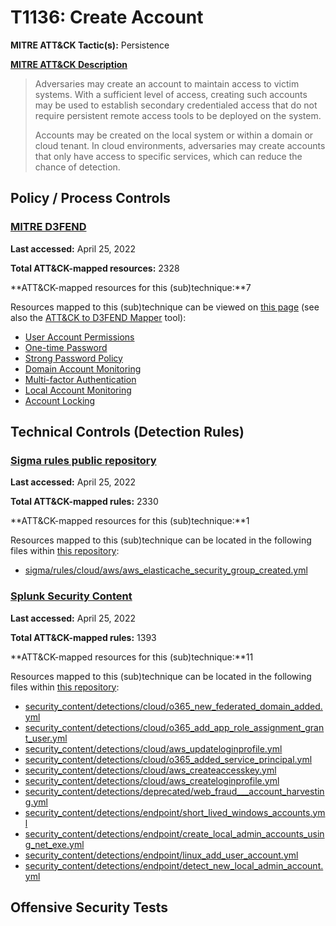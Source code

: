 # T1136: Create Account
**MITRE ATT&CK Tactic(s):** Persistence

**[MITRE ATT&CK Description](https://attack.mitre.org/techniques/T1136)**
<blockquote>Adversaries may create an account to maintain access to victim systems. With a sufficient level of access, creating such accounts may be used to establish secondary credentialed access that do not require persistent remote access tools to be deployed on the system.

Accounts may be created on the local system or within a domain or cloud tenant. In cloud environments, adversaries may create accounts that only have access to specific services, which can reduce the chance of detection.</blockquote>
## Policy / Process Controls
### [MITRE D3FEND](https://d3fend.mitre.org/)
**Last accessed:** April 25, 2022

**Total ATT&CK-mapped resources:** 2328

**ATT&CK-mapped resources for this (sub)technique:**7

Resources mapped to this (sub)technique can be viewed on [this page](https://d3fend.mitre.org/) (see also the [ATT&CK to D3FEND Mapper](https://d3fend.mitre.org/tools/attack-mapper) tool):

* [User Account Permissions](https://d3fend.mitre.org/techniques/d3f:UserAccountPermissions)
* [One-time Password](https://d3fend.mitre.org/techniques/d3f:One-timePassword)
* [Strong Password Policy](https://d3fend.mitre.org/techniques/d3f:StrongPasswordPolicy)
* [Domain Account Monitoring](https://d3fend.mitre.org/techniques/d3f:DomainAccountMonitoring)
* [Multi-factor Authentication](https://d3fend.mitre.org/techniques/d3f:Multi-factorAuthentication)
* [Local Account Monitoring](https://d3fend.mitre.org/techniques/d3f:LocalAccountMonitoring)
* [Account Locking](https://d3fend.mitre.org/techniques/d3f:AccountLocking)

## Technical Controls (Detection Rules)
### [Sigma rules public repository](https://github.com/SigmaHQ/sigma)
**Last accessed:** April 25, 2022

**Total ATT&CK-mapped rules:** 2330

**ATT&CK-mapped resources for this (sub)technique:**1

Resources mapped to this (sub)technique can be located in the following files within [this repository](https://github.com/SigmaHQ/sigma/tree/master/rules):

* [sigma/rules/cloud/aws/aws_elasticache_security_group_created.yml](https://github.com/SigmaHQ/sigma/blob/master/rules/cloud/aws/aws_elasticache_security_group_created.yml)

### [Splunk Security Content](https://github.com/splunk/security_content)
**Last accessed:** April 25, 2022

**Total ATT&CK-mapped rules:** 1393

**ATT&CK-mapped resources for this (sub)technique:**11

Resources mapped to this (sub)technique can be located in the following files within [this repository](https://github.com/splunk/security_content/tree/develop/detections):

* [security_content/detections/cloud/o365_new_federated_domain_added.yml](https://github.com/splunk/security_content/blob/develop/detections/cloud/o365_new_federated_domain_added.yml)
* [security_content/detections/cloud/o365_add_app_role_assignment_grant_user.yml](https://github.com/splunk/security_content/blob/develop/detections/cloud/o365_add_app_role_assignment_grant_user.yml)
* [security_content/detections/cloud/aws_updateloginprofile.yml](https://github.com/splunk/security_content/blob/develop/detections/cloud/aws_updateloginprofile.yml)
* [security_content/detections/cloud/o365_added_service_principal.yml](https://github.com/splunk/security_content/blob/develop/detections/cloud/o365_added_service_principal.yml)
* [security_content/detections/cloud/aws_createaccesskey.yml](https://github.com/splunk/security_content/blob/develop/detections/cloud/aws_createaccesskey.yml)
* [security_content/detections/cloud/aws_createloginprofile.yml](https://github.com/splunk/security_content/blob/develop/detections/cloud/aws_createloginprofile.yml)
* [security_content/detections/deprecated/web_fraud___account_harvesting.yml](https://github.com/splunk/security_content/blob/develop/detections/deprecated/web_fraud___account_harvesting.yml)
* [security_content/detections/endpoint/short_lived_windows_accounts.yml](https://github.com/splunk/security_content/blob/develop/detections/endpoint/short_lived_windows_accounts.yml)
* [security_content/detections/endpoint/create_local_admin_accounts_using_net_exe.yml](https://github.com/splunk/security_content/blob/develop/detections/endpoint/create_local_admin_accounts_using_net_exe.yml)
* [security_content/detections/endpoint/linux_add_user_account.yml](https://github.com/splunk/security_content/blob/develop/detections/endpoint/linux_add_user_account.yml)
* [security_content/detections/endpoint/detect_new_local_admin_account.yml](https://github.com/splunk/security_content/blob/develop/detections/endpoint/detect_new_local_admin_account.yml)


## Offensive Security Tests
